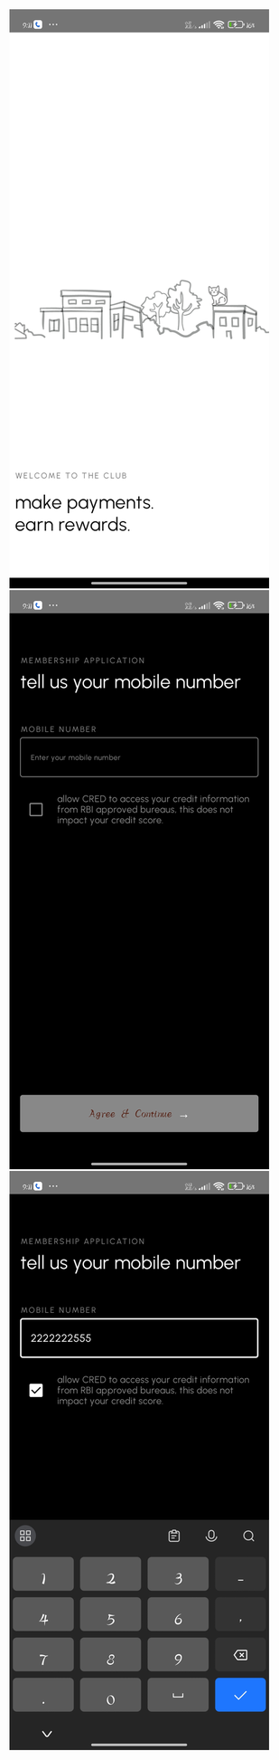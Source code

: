 <img src = "https://github.com/Mukeshpandey0286/shortChat/blob/master/screenshots/Screenshot_2025-04-18-21-11-03-398_com.mdev.shortchat.jpg"/> 
<img src ="https://github.com/Mukeshpandey0286/shortChat/blob/master/screenshots/Screenshot_2025-04-18-21-11-07-106_com.mdev.shortchat.jpg" />
<img src ="https://github.com/Mukeshpandey0286/shortChat/blob/master/screenshots/Screenshot_2025-04-18-21-11-14-970_com.mdev.shortchat.jpg"/>
